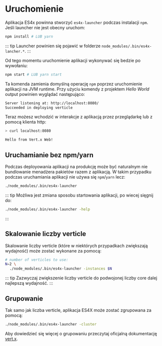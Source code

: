 # Uruchomienie

Aplikacja ES4x powinna stworzyć `es4x-launcher` podczas instalacji `npm`. Jeśli launcher nie jest obecny uruchom:

```bash
npm install # LUB yarn
```

::: tip
Launcher powinien się pojawić w folderze `node_modules/.bin/es4x-lancher.*`.
:::

Od tego momentu uruchomienie aplikacji wykonywać się bedzie po wywołaniu:

```bash
npm start # LUB yarn start
```

Ta komenda zamienia domyślną operację `npm` poprzez uruchomienie aplikacji na JVM runtime. Przy użyciu komendy z
 projektem *Hello World* output powinien wyglądać następująco:

```bash
Server listening at: http://localhost:8080/
Succeeded in deploying verticle
```

Teraz możesz wchodzić w interakcje z aplikacją przez przeglądarkę lub z pomocą klienta http:

```bash
> curl localhost:8080

Hello from Vert.x Web!
```

## Uruchamianie bez npm/yarn

Podczas deployowania aplikacji na produkcję może być naturalnym nie bundlowanie menadżera pakietów razem z aplikacją. W
takim przypadku podczas uruchamiania aplikacji nie używa się `npm`/`yarn` lecz:

```bash
./node_modules/.bin/es4x-launcher
```

::: tip
Możliwa jest zmiana sposobu startowania aplikacji, po wiecej sięgnij do:

```bash
./node_modules/.bin/es4x-launcher -help
```
:::

## Skalowanie liczby verticle

Skalowanie liczby verticle (które w niektórych przypadkach zwiększają wydajność) może zostać wykonane za pomocą:

```bash
# number of verticles to use:
N=2 \
  ./node_modules/.bin/es4x-launcher -instances $N
```

::: tip
Zazwyczaj zwiększenie liczby verticle do podwojonej liczby core dalej najlepszą wydajność.
:::

## Grupowanie

Tak samo jak liczba verticle, aplikacja ES4X może zostać zgrupowana za pomocą:

```bash
./node_modules/.bin/es4x-launcher -cluster
```

Aby dowiedzieć się więcej o grupowaniu przeczytaj oficjalną dokumentację [vert.x](https://www.vertx.io).
